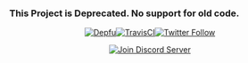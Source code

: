 ### This Project is Deprecated. No support for old code.

<div align="center">

  <p>
   <a href="https://depfu.com/repos/Kashalls/Sistine"><img src="https://img.shields.io/depfu/Kashalls/Sistine.svg?style=for-the-badge" alt="Depfu" /></a><!--
--><a href="https://travis-ci.com/Kashalls/Sistine"><img src="https://img.shields.io/travis-ci/project/github/Kashalls/Sistine.svg?style=for-the-badge" alt="TravisCI"></a><!--
--><a href="https://twitter.com/Kashalls"><img src="https://img.shields.io/twitter/follow/Kashalls.svg?style=for-the-badge&label=Follow" alt="Twitter Follow"></a>
  </p>

  <p>
    <a href="https://discord.gg/jgPNHWy"><img src="https://canary.discordapp.com/api/guilds/324051061033926666/widget.png?style=banner2" alt="Join Discord Server"/></a>
  </p>
</div>


